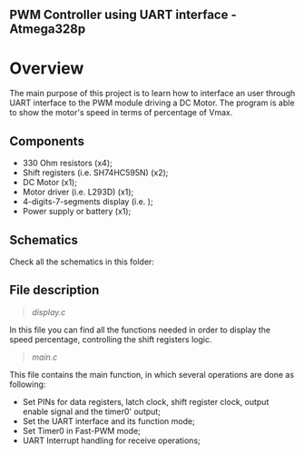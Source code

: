 ## PWM Controller using UART interface - Atmega328p 
# Overview 

The main purpose of this project is to learn how to interface an user through UART interface to the PWM module driving a DC Motor.
The program is able to show the motor's speed in terms of percentage of Vmax.

## Components
- 330 Ohm resistors (x4);
- Shift registers (i.e. SH74HC595N) (x2);
- DC Motor (x1);
- Motor driver (i.e. L293D) (x1);
- 4-digits-7-segments display (i.e. );
- Power supply or battery (x1);

## Schematics
Check all the schematics in this folder: 

## File description 
> *display.c*
 
In this file you can find all the functions needed in order to display the speed percentage, controlling the shift registers logic.

> *main.c*
 
This file contains the main function, in which several operations are done as following: 
- Set PINs for data registers, latch clock, shift register clock, output enable signal and the timer0' output;
- Set the UART interface and its function mode;
- Set Timer0 in Fast-PWM mode;
- UART Interrupt handling for receive operations;
